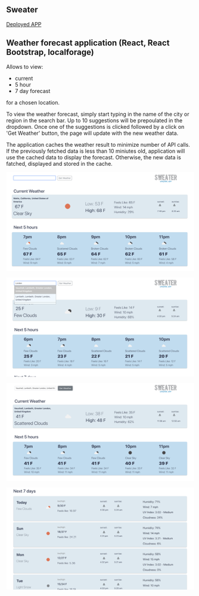 ## Sweater
[Deployed APP](https://sweater-weatherapp.herokuapp.com/)

## Weather forecast application (React, React Bootstrap, localforage)

Allows to view:
- current
- 5 hour 
- 7 day forecast 

for a chosen location.


To view the weather forecast, simply start typing in the name of the city or region in the search bar. Up to 10 suggestions will be prepoulated in the dropdown. Once one of the suggestions is clicked followed by a click on 'Get Weather' button, the page will update with the new weather data.

The application caches the weather result to minimize number of API calls. If the previously fetched data is less than 10 miniutes old, application will use the cached data to display the forecast. Otherwise, the new data is fatched, displayed and stored in the cache.



![](https://github.com/olgashi/sweater/blob/master/sweater-2.png)

![](https://github.com/olgashi/sweater/blob/master/sweater-3.png)

![](https://github.com/olgashi/sweater/blob/master/sweater-1.png)

![](https://github.com/olgashi/sweater/blob/master/sweater-5.png)

